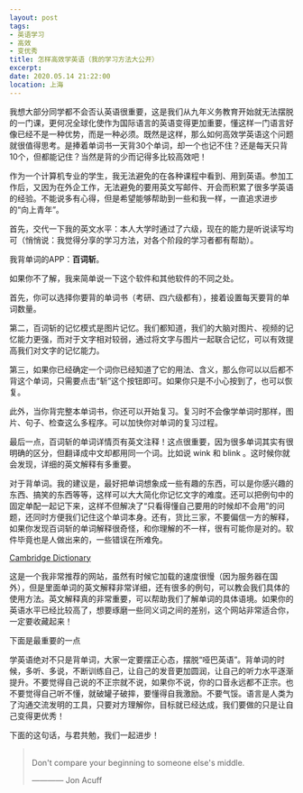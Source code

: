 ```yaml
---
layout: post
tags: 
- 英语学习
- 高效
- 变优秀
title: 怎样高效学英语（我的学习方法大公开）
excerpt: 
date: 2020.05.14 21:22:00
location: 上海
---
```


我想大部分同学都不会否认英语很重要，这是我们从九年义务教育开始就无法摆脱的一门课，更何况全球化使作为国际语言的英语变得更加重要，懂这样一门语言好像已经不是一种优势，而是一种必须。既然是这样，那么如何高效学英语这个问题就很值得思考。是捧着单词书一天背30个单词，却一个也记不住？还是每天只背10个，但都能记住？当然是背的少而记得多比较高效吧！

作为一个计算机专业的学生，我无法避免的在各种课程中看到、用到英语。参加工作后，又因为在外企工作，无法避免的要用英文写邮件、开会而积累了很多学英语的经验。不能说多有心得，但是希望能够帮助到一些和我一样，一直追求进步的“向上青年”。

首先，交代一下我的英文水平：本人大学时通过了六级，现在的能力是听说读写均可（悄悄说：我觉得分享的学习方法，对各个阶段的学习者都有帮助）。

我背单词的APP：**百词斩**。

如果你不了解，我来简单说一下这个软件和其他软件的不同之处。

首先，你可以选择你要背的单词书（考研、四六级都有），接着设置每天要背的单词数量。

第二，百词斩的记忆模式是图片记忆。我们都知道，我们的大脑对图片、视频的记忆能力更强，而对于文字相对较弱，通过将文字与图片一起联合记忆，可以有效提高我们对文字的记忆能力。

第三，如果你已经确定一个词你已经知道了它的用法、含义，那么你可以以后都不背这个单词，只需要点击“斩”这个按钮即可。如果你只是不小心按到了，也可以恢复。

此外，当你背完整本单词书，你还可以开始复习。复习时不会像学单词时那样，图片、句子、检查这么多程序。可以加快你对单词的复习过程。

最后一点，百词斩的单词详情页有英文注释！这点很重要，因为很多单词其实有很明确的区分，但翻译成中文却都用同一个词。比如说 wink 和 blink 。这时候你就会发现，详细的英文解释有多重要。


对于背单词。我的建议是，最好把单词想象成一些有趣的东西，可以是你感兴趣的东西、搞笑的东西等等，这样可以大大简化你记忆文字的难度。还可以把例句中的固定单配一起记下来，这样不但解决了“只看得懂自己要用的时候却不会用”的问题，还同时方便我们记住这个单词本身。还有，货比三家，不要偏信一方的解释，如果你发现百词斩的单词解释很奇怪，和你理解的不一样，很有可能你是对的。软件毕竟也是人做出来的，一些错误在所难免。

<a href="https://dictionary.cambridge.org/" target="_blank">Cambridge Dictionary</a>

这是一个我非常推荐的网站，虽然有时候它加载的速度很慢（因为服务器在国外），但是里面单词的英文解释非常详细，还有很多的例句，可以教会我们具体的使用方法。英文解释真的非常重要，可以帮助我们了解单词的具体语境。如果你的英语水平已经比较高了，想要琢磨一些同义词之间的差别，这个网站非常适合你，一定要收藏起来！

下面是最重要的一点

学英语绝对不只是背单词，大家一定要摆正心态，摆脱“哑巴英语”。背单词的时候，多听、多说，不断训练自己，让自己的发音更加圆润，让自己的听力水平逐渐提升。不要觉得自己说的不正宗就不说，如果你不说，你的口音永远都不正宗。也不要觉得自己听不懂，就破罐子破摔，要懂得自我激励。不要气馁。语言是人类为了沟通交流发明的工具，只要对方理解你，目标就已经达成，我们要做的只是让自己变得更优秀！

下面的这句话，与君共勉，我们一起进步！
> <span class="icon-quotes-left"></span>  
> Don't compare your beginning to someone else's middle. 
> <div class="source">———— Jon Acuff</div>  
> <div class="quotes-right"><span class="icon-quotes-right"></span></div>
